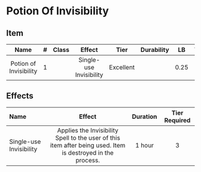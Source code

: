 # Potion Of Invisibility

## Item

|          Name          |   #   | Class |         Effect          |   Tier    | Durability |  LB   | Value  |
| :--------------------: | :---: | :---: | :---------------------: | :-------: | :--------: | :---: | :----: |
| Potion of Invisibility |   1   |       | Single-use Invisibility | Excellent |            | 0.25  | 250 bc |

## Effects

| Name                    |                                                   Effect                                                    | Duration | Tier Required |
| :---------------------- | :---------------------------------------------------------------------------------------------------------: | :------: | :-----------: |
| Single-use Invisibility | Applies the Invisibility Spell to the user of this item after being used. Item is destroyed in the process. |  1 hour  |       3       |
